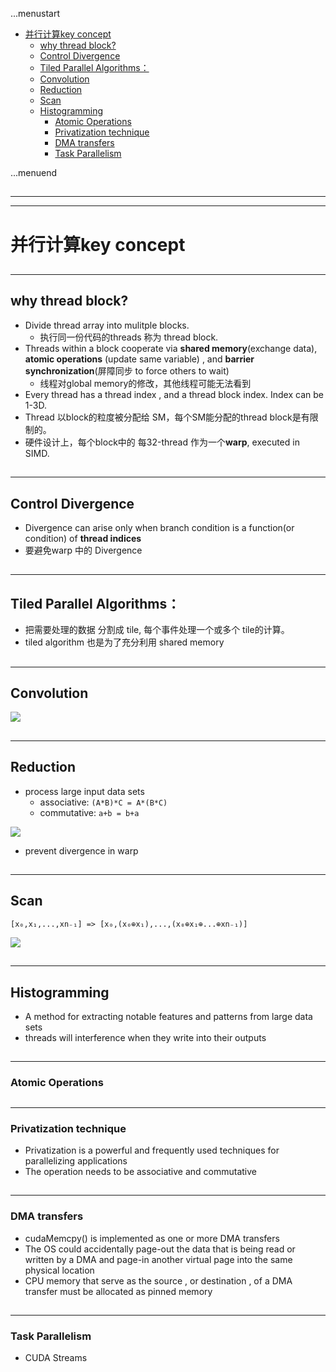 ...menustart

 - [并行计算key concept](#e9baed1ff669cdf45540a3cc4a489e1d)
     - [why thread block?](#7013df2804f996276490d1bd5ed46b62)
     - [Control Divergence](#e371125d3bb809b1dff55732564b5247)
     - [Tiled Parallel Algorithms：](#b48c04522007f86979cc8d0ab4bfa014)
     - [Convolution](#fa0f0ae43fdca46d1d68255409ec0b89)
     - [Reduction](#9e834f13e35e4edf64863ab414a6217a)
     - [Scan](#22efdbe132eabc102306bd7a334fb434)
     - [Histogramming](#0f39b900b08ff634a8f210cf9ea18fa2)
         - [Atomic Operations](#eaa1709ae37b41b0f052cd5eae6a14b4)
         - [Privatization technique](#64d108ae7d98c064d5d748811072d5de)
         - [DMA transfers](#98d55f70bc1bc9116f3127e60600d3ac)
         - [Task Parallelism](#002e6af863fe6857b7152c49678d364f)

...menuend


<h2 id="e9baed1ff669cdf45540a3cc4a489e1d"></h2>

-----
-----

# 并行计算key concept

<h2 id="7013df2804f996276490d1bd5ed46b62"></h2>

-----

## why thread block?

 - Divide thread array into mulitple blocks. 
    - 执行同一份代码的threads 称为 thread block.
 - Threads within a block cooperate via **shared memory**(exchange data), **atomic operations** (update same variable) , and **barrier synchronization**(屏障同步 to force others to wait)
    - 线程对global memory的修改，其他线程可能无法看到 
 - Every thread has a thread index , and a thread block index. Index can be 1-3D.
 - Thread 以block的粒度被分配给 SM，每个SM能分配的thread block是有限制的。
 - 硬件设计上，每个block中的 每32-thread 作为一个**warp**, executed in SIMD.


<h2 id="e371125d3bb809b1dff55732564b5247"></h2>

-----

## Control Divergence

 - Divergence can arise only when branch condition is a function(or condition) of **thread indices**
 - 要避免warp 中的 Divergence


<h2 id="b48c04522007f86979cc8d0ab4bfa014"></h2>

-----

## Tiled Parallel Algorithms：

 - 把需要处理的数据 分割成 tile, 每个事件处理一个或多个 tile的计算。
 - tiled algorithm 也是为了充分利用 shared memory


<h2 id="fa0f0ae43fdca46d1d68255409ec0b89"></h2>

-----

## Convolution

![](../imgs/1DConvolutionExample.jpg)


<h2 id="9e834f13e35e4edf64863ab414a6217a"></h2>

-----

## Reduction

 - process large input data sets
    - associative: `(A*B)*C = A*(B*C)`
    - commutative: `a+b = b+a`
 
![](../imgs/better_reduction_kernel.png)

 - prevent divergence in warp

<h2 id="22efdbe132eabc102306bd7a334fb434"></h2>

-----

## Scan

`[x₀,x₁,...,xn₋₁] => [x₀,(x₀⊕x₁),...,(x₀⊕x₁⊕...⊕xn₋₁)]`

![](../imgs/parallel_scan_put_together.png)


<h2 id="0f39b900b08ff634a8f210cf9ea18fa2"></h2>

-----

## Histogramming

 - A method for extracting notable features and patterns from large data sets
 - threads will interference when they write into their outputs
 

<h2 id="eaa1709ae37b41b0f052cd5eae6a14b4"></h2>

-----

### Atomic Operations

<h2 id="64d108ae7d98c064d5d748811072d5de"></h2>

-----

### Privatization technique

 - Privatization is a powerful and frequently used techniques for parallelizing applications
 - The operation needs to be associative and commutative


<h2 id="98d55f70bc1bc9116f3127e60600d3ac"></h2>

-----

### DMA transfers

 - cudaMemcpy() is implemented as one or more DMA transfers
 - The OS could accidentally page-out the data that is being read or written by a DMA and page-in another virtual page into the same physical location
 - CPU memory that serve as the source , or destination , of a DMA transfer must be allocated as pinned memory
 
<h2 id="002e6af863fe6857b7152c49678d364f"></h2>

-----

### Task Parallelism

 - CUDA Streams
 
